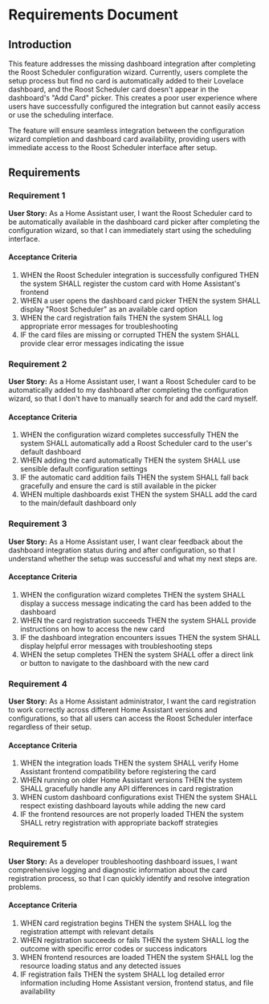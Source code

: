 # Requirements Document

## Introduction

This feature addresses the missing dashboard integration after completing the Roost Scheduler configuration wizard. Currently, users complete the setup process but find no card is automatically added to their Lovelace dashboard, and the Roost Scheduler card doesn't appear in the dashboard's "Add Card" picker. This creates a poor user experience where users have successfully configured the integration but cannot easily access or use the scheduling interface.

The feature will ensure seamless integration between the configuration wizard completion and dashboard card availability, providing users with immediate access to the Roost Scheduler interface after setup.

## Requirements

### Requirement 1

**User Story:** As a Home Assistant user, I want the Roost Scheduler card to be automatically available in the dashboard card picker after completing the configuration wizard, so that I can immediately start using the scheduling interface.

#### Acceptance Criteria

1. WHEN the Roost Scheduler integration is successfully configured THEN the system SHALL register the custom card with Home Assistant's frontend
2. WHEN a user opens the dashboard card picker THEN the system SHALL display "Roost Scheduler" as an available card option
3. WHEN the card registration fails THEN the system SHALL log appropriate error messages for troubleshooting
4. IF the card files are missing or corrupted THEN the system SHALL provide clear error messages indicating the issue

### Requirement 2

**User Story:** As a Home Assistant user, I want a Roost Scheduler card to be automatically added to my dashboard after completing the configuration wizard, so that I don't have to manually search for and add the card myself.

#### Acceptance Criteria

1. WHEN the configuration wizard completes successfully THEN the system SHALL automatically add a Roost Scheduler card to the user's default dashboard
2. WHEN adding the card automatically THEN the system SHALL use sensible default configuration settings
3. IF the automatic card addition fails THEN the system SHALL fall back gracefully and ensure the card is still available in the picker
4. WHEN multiple dashboards exist THEN the system SHALL add the card to the main/default dashboard only

### Requirement 3

**User Story:** As a Home Assistant user, I want clear feedback about the dashboard integration status during and after configuration, so that I understand whether the setup was successful and what my next steps are.

#### Acceptance Criteria

1. WHEN the configuration wizard completes THEN the system SHALL display a success message indicating the card has been added to the dashboard
2. WHEN the card registration succeeds THEN the system SHALL provide instructions on how to access the new card
3. IF the dashboard integration encounters issues THEN the system SHALL display helpful error messages with troubleshooting steps
4. WHEN the setup completes THEN the system SHALL offer a direct link or button to navigate to the dashboard with the new card

### Requirement 4

**User Story:** As a Home Assistant administrator, I want the card registration to work correctly across different Home Assistant versions and configurations, so that all users can access the Roost Scheduler interface regardless of their setup.

#### Acceptance Criteria

1. WHEN the integration loads THEN the system SHALL verify Home Assistant frontend compatibility before registering the card
2. WHEN running on older Home Assistant versions THEN the system SHALL gracefully handle any API differences in card registration
3. WHEN custom dashboard configurations exist THEN the system SHALL respect existing dashboard layouts while adding the new card
4. IF the frontend resources are not properly loaded THEN the system SHALL retry registration with appropriate backoff strategies

### Requirement 5

**User Story:** As a developer troubleshooting dashboard issues, I want comprehensive logging and diagnostic information about the card registration process, so that I can quickly identify and resolve integration problems.

#### Acceptance Criteria

1. WHEN card registration begins THEN the system SHALL log the registration attempt with relevant details
2. WHEN registration succeeds or fails THEN the system SHALL log the outcome with specific error codes or success indicators
3. WHEN frontend resources are loaded THEN the system SHALL log the resource loading status and any detected issues
4. IF registration fails THEN the system SHALL log detailed error information including Home Assistant version, frontend status, and file availability